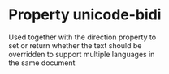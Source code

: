 # Property unicode-bidi

Used together with the direction property to  
set or return whether the text should be  
overridden to support multiple languages in  
the same document  
